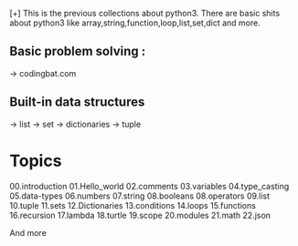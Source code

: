 [+] This is the previous collections about python3. There are basic shits about python3 like array,string,function,loop,list,set,dict and more.

## Basic problem solving :

-> codingbat.com

## Built-in data structures

-> list
-> set
-> dictionaries
-> tuple

# Topics

00.introduction
01.Hello_world
02.comments
03.variables
04.type_casting
05.data-types
06.numbers
07.string
08.booleans
08.operators
09.list
10.tuple
11.sets
12.Dictionaries
13.conditions
14.loops
15.functions
16.recursion
17.lambda
18.turtle
19.scope
20.modules
21.math
22.json

And more

